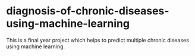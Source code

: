 # diagnosis-of-chronic-diseases-using-machine-learning
This is a final year project which helps to predict multiple chronic diseases using machine learning.
